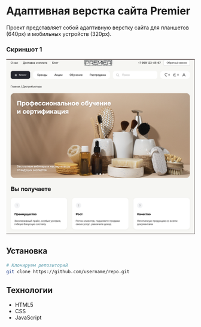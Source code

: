 # Адаптивная верстка сайта Premier

Проект представляет собой адаптивную верстку сайта для планшетов (640px) и мобильных устройств (320px).



### Скриншот 1
![Скриншот 1](screenshot1.png)




## Установка

```bash
# Клонируем репозиторий
git clone https://github.com/username/repo.git

```


## Технологии

- HTML5
- CSS 
- JavaScript

